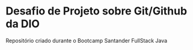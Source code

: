 # Desafio de Projeto sobre Git/Github da DIO
Repositório criado durante o Bootcamp Santander FullStack Java
